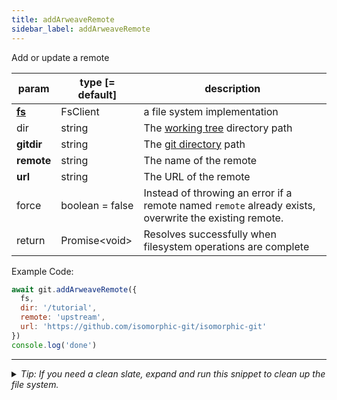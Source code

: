```yaml
---
title: addArweaveRemote
sidebar_label: addArweaveRemote
---
```


Add or update a remote

| param          | type [= default] | description                                                                                            |
| -------------- | ---------------- | ------------------------------------------------------------------------------------------------------ |
| [**fs**](./fs) | FsClient         | a file system implementation                                                                           |
| dir            | string           | The [working tree](dir-vs-gitdir.md) directory path                                                    |
| **gitdir**     | string           | The [git directory](dir-vs-gitdir.md) path                                                             |
| **remote**     | string           | The name of the remote                                                                                 |
| **url**        | string           | The URL of the remote                                                                                  |
| force          | boolean = false  | Instead of throwing an error if a remote named `remote` already exists, overwrite the existing remote. |
| return         | Promise\<void\>  | Resolves successfully when filesystem operations are complete                                          |

Example Code:

```js live
await git.addArweaveRemote({
  fs,
  dir: '/tutorial',
  remote: 'upstream',
  url: 'https://github.com/isomorphic-git/isomorphic-git'
})
console.log('done')
```


---

<details>
<summary><i>Tip: If you need a clean slate, expand and run this snippet to clean up the file system.</i></summary>

```js live
window.fs = new LightningFS('fs', { wipe: true })
window.pfs = window.fs.promises
console.log('done')
```
</details>

<script>
(function rewriteEditLink() {
  const el = document.querySelector('a.edit-page-link.button');
  if (el) {
    el.href = 'https://github.com/isomorphic-git/isomorphic-git/edit/main/src/api/addArweaveRemote.js';
  }
})();
</script>